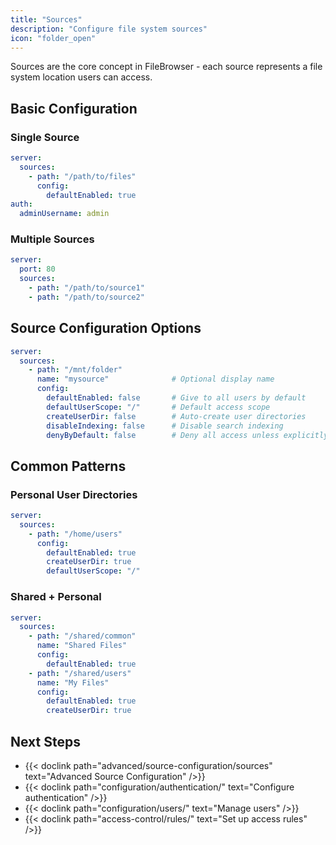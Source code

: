 ```yaml
---
title: "Sources"
description: "Configure file system sources"
icon: "folder_open"
---
```


Sources are the core concept in FileBrowser - each source represents a file system location users can access.

## Basic Configuration

### Single Source

```yaml
server:
  sources:
    - path: "/path/to/files"
      config:
        defaultEnabled: true
auth:
  adminUsername: admin
```

### Multiple Sources

```yaml
server:
  port: 80
  sources:
    - path: "/path/to/source1"
    - path: "/path/to/source2"
```

## Source Configuration Options

```yaml
server:
  sources:
    - path: "/mnt/folder"
      name: "mysource"              # Optional display name
      config:
        defaultEnabled: false       # Give to all users by default
        defaultUserScope: "/"       # Default access scope
        createUserDir: false        # Auto-create user directories
        disableIndexing: false      # Disable search indexing
        denyByDefault: false        # Deny all access unless explicitly allowed
```

## Common Patterns

### Personal User Directories

```yaml
server:
  sources:
    - path: "/home/users"
      config:
        defaultEnabled: true
        createUserDir: true
        defaultUserScope: "/"
```

### Shared + Personal

```yaml
server:
  sources:
    - path: "/shared/common"
      name: "Shared Files"
      config:
        defaultEnabled: true
    - path: "/shared/users"
      name: "My Files"
      config:
        defaultEnabled: true
        createUserDir: true
```

## Next Steps

- {{< doclink path="advanced/source-configuration/sources" text="Advanced Source Configuration" />}}
- {{< doclink path="configuration/authentication/" text="Configure authentication" />}}
- {{< doclink path="configuration/users/" text="Manage users" />}}
- {{< doclink path="access-control/rules/" text="Set up access rules" />}}

